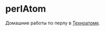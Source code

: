 perlAtom
=================
Домашние работы по перлу в [Техноатоме](https://atom.mail.ru/curriculum/program/discipline/4/). 
